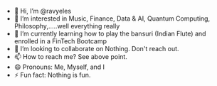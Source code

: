 - 👋 Hi, I’m @ravyeles
- 👀 I’m interested in Music, Finance, Data & AI, Quantum Computing, Philosophy,.....well everything really
- 🌱 I’m currently learning how to play the bansuri (Indian Flute) and enrolled in a FinTech Bootcamp
- 💞️ I’m looking to collaborate on Nothing. Don't reach out.
- 📫 How to reach me? See above point.
- 😄 Pronouns: Me, Myself, and I
- ⚡ Fun fact: Nothing is fun.

<!---
ravyeles/ravyeles is a ✨ special ✨ repository because its `README.md` (this file) appears on your GitHub profile.
You can click the Preview link to take a look at your changes.
--->
